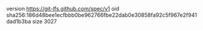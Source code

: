 version https://git-lfs.github.com/spec/v1
oid sha256:186d48bee1ecfbbb0be962766fbe22dab0e30858fa92c5f967e2f941dad1b3ba
size 3027
